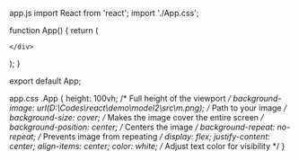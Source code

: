 app.js
import React from 'react';
import './App.css';

function App() {
  return (
    <div className="App">
      
    </div>
  );
}

export default App;


app.css
.App {
  height: 100vh;  /* Full height of the viewport */
  background-image: url(D:\Codes\react\demo\model2\src\m.png);  /* Path to your image */
  background-size: cover;  /* Makes the image cover the entire screen */
  background-position: center;  /* Centers the image */
  background-repeat: no-repeat;  /* Prevents image from repeating */
  display: flex;
  justify-content: center;
  align-items: center;
  color: white;  /* Adjust text color for visibility */
}
